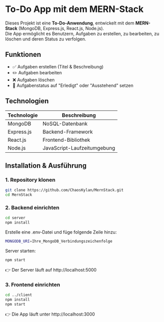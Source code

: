 # To-Do App mit dem MERN-Stack

Dieses Projekt ist eine **To-Do-Anwendung**, entwickelt mit dem **MERN-Stack** (MongoDB, Express.js, React.js, Node.js).  
Die App ermöglicht es Benutzern, Aufgaben zu erstellen, zu bearbeiten, zu löschen und deren Status zu verfolgen.

## Funktionen

- ✅ Aufgaben erstellen (Titel & Beschreibung)
- ✏️ Aufgaben bearbeiten
- ❌ Aufgaben löschen
- 🔄 Aufgabenstatus auf "Erledigt" oder "Ausstehend" setzen

## Technologien

| Technologie    | Beschreibung             |
|---------------|--------------------------|
| MongoDB       | NoSQL-Datenbank        |
| Express.js    | Backend-Framework       |
| React.js      | Frontend-Bibliothek     |
| Node.js       | JavaScript-Laufzeitumgebung |

## Installation & Ausführung

### 1. Repository klonen

```bash
git clone https://github.com/ChaosKylan/MernStack.git
cd MernStack
```

### 2. Backend einrichten
```bash
cd server
npm install
```
Erstelle eine .env-Datei und füge folgende Zeile hinzu:
```bash
MONGODB_URI=Ihre_MongoDB_Verbindungszeichenfolge
```
Server starten:
```bash
npm start
```
👉 Der Server läuft auf http://localhost:5000

### 3. Frontend einrichten

```bash
cd ../client
npm install
npm start
```
👉 Die App läuft unter http://localhost:3000
